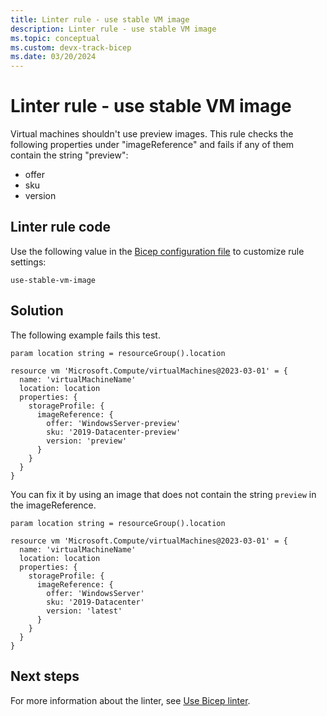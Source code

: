 ```yaml
---
title: Linter rule - use stable VM image
description: Linter rule - use stable VM image
ms.topic: conceptual
ms.custom: devx-track-bicep
ms.date: 03/20/2024
---
```


# Linter rule - use stable VM image

Virtual machines shouldn't use preview images. This rule checks the following properties under "imageReference" and fails if any of them contain the string "preview":

- offer
- sku
- version

## Linter rule code

Use the following value in the [Bicep configuration file](bicep-config-linter.md) to customize rule settings:

`use-stable-vm-image`

## Solution

The following example fails this test.

```bicep
param location string = resourceGroup().location

resource vm 'Microsoft.Compute/virtualMachines@2023-03-01' = {
  name: 'virtualMachineName'
  location: location
  properties: {
    storageProfile: {
      imageReference: {
        offer: 'WindowsServer-preview'
        sku: '2019-Datacenter-preview'
        version: 'preview'
      }
    }
  }
}
```

You can fix it by using an image that does not contain the string `preview` in the imageReference.

```bicep
param location string = resourceGroup().location

resource vm 'Microsoft.Compute/virtualMachines@2023-03-01' = {
  name: 'virtualMachineName'
  location: location
  properties: {
    storageProfile: {
      imageReference: {
        offer: 'WindowsServer'
        sku: '2019-Datacenter'
        version: 'latest'
      }
    }
  }
}
```

## Next steps

For more information about the linter, see [Use Bicep linter](./linter.md).
